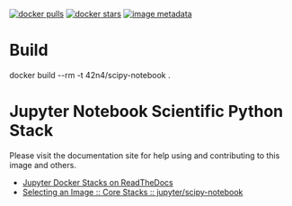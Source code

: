 [![docker pulls](https://img.shields.io/docker/pulls/jupyter/scipy-notebook.svg)](https://hub.docker.com/r/jupyter/scipy-notebook/) [![docker stars](https://img.shields.io/docker/stars/jupyter/scipy-notebook.svg)](https://hub.docker.com/r/jupyter/scipy-notebook/) [![image metadata](https://images.microbadger.com/badges/image/jupyter/scipy-notebook.svg)](https://microbadger.com/images/jupyter/scipy-notebook "jupyter/scipy-notebook image metadata")

# Build
docker build --rm -t 42n4/scipy-notebook .


# Jupyter Notebook Scientific Python Stack

Please visit the documentation site for help using and contributing to this image and others.

* [Jupyter Docker Stacks on ReadTheDocs](http://jupyter-docker-stacks.readthedocs.io/en/latest/index.html)
* [Selecting an Image :: Core Stacks :: jupyter/scipy-notebook](http://jupyter-docker-stacks.readthedocs.io/en/latest/using/selecting.html#jupyter-scipy-notebook)
